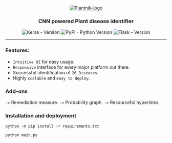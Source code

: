 <p align="center">
  <a href="" rel="noopener">
 <img src="https://cdn.discordapp.com/attachments/540056822435020805/563378068069154842/d0aa439c-1703-4ea6-af79-2b22a9e64cbf.png" alt="Plantnik-logo"></a>
</p>

<h3 align="center">CNN powered Plant disease identifier</h3>



<div align="center">

![Keras - Version](https://img.shields.io/badge/keras-2.2.4-orange.svg) ![PyPI - Python Version](https://img.shields.io/badge/python%20-3.6.6-blue.svg) ![Flask - Version](https://img.shields.io/badge/Flask-1.0.2-brightgreen.svg) 

</div>

------------------------------------------

### Features:

- `Intuitive UI` for easy usage.
- `Responsive` interface for every major platform out there.
- Successful identification of `26 Diseases`.
- Highly `scalable` and `easy to deploy`.



### Add-ons
`->` Remediation measure.
`->` Probability graph.
`->` Resourceful hyperlinks.

### Installation and deployment

```python -m pip install -r requirements.txt```

```python main.py```


